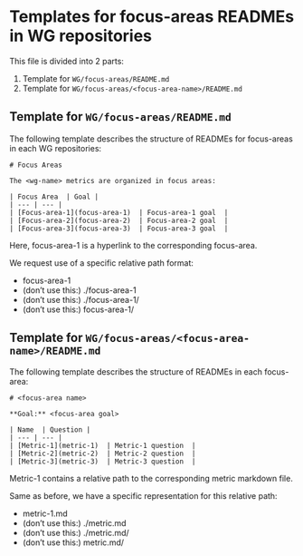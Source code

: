 # Templates for focus-areas READMEs in WG repositories

This  file is divided into 2 parts:
1. Template for `WG/focus-areas/README.md`
2. Template for `WG/focus-areas/<focus-area-name>/README.md`

## Template for `WG/focus-areas/README.md`

The following template describes the structure of READMEs for focus-areas in each WG repositories:


```
# Focus Areas

The <wg-name> metrics are organized in focus areas:

| Focus Area  | Goal |
| --- | --- |
| [Focus-area-1](focus-area-1)  | Focus-area-1 goal  |
| [Focus-area-2](focus-area-2)  | Focus-area-2 goal  |
| [Focus-area-3](focus-area-3)  | Focus-area-3 goal  |

```

Here, focus-area-1 is a hyperlink to the corresponding focus-area.

We request use of a specific relative path format:
* focus-area-1
* (don’t use this:) ./focus-area-1
* (don’t use this:) ./focus-area-1/
* (don’t use this:) focus-area-1/

## Template for `WG/focus-areas/<focus-area-name>/README.md`

The following template describes the structure of READMEs in each focus-area:

```
# <focus-area name>

**Goal:** <focus-area goal>

| Name  | Question |
| --- | --- |
| [Metric-1](metric-1)  | Metric-1 question  |
| [Metric-2](metric-2)  | Metric-2 question  |
| [Metric-3](metric-3)  | Metric-3 question  |

```

Metric-1 contains a relative path to the corresponding metric markdown file.

Same as before, we have a specific representation for this relative path:

* metric-1.md
* (don’t use this:) ./metric.md
* (don’t use this:) ./metric.md/
* (don’t use this:) metric.md/

